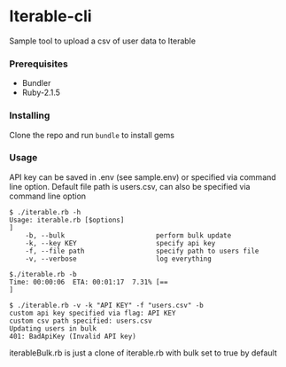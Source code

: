 # Iterable-cli

Sample tool to upload a csv of user data to Iterable 

### Prerequisites
* Bundler
* Ruby-2.1.5

### Installing
Clone the repo and run `bundle` to install gems

### Usage
API key can be saved in .env (see sample.env) or specified via command line option. Default file path is users.csv, can also be specified via command line option

```
$ ./iterable.rb -h
Usage: iterable.rb [$options]                                                                                                                                        ]
    -b, --bulk                       perform bulk update
    -k, --key KEY                    specify api key
    -f, --file path                  specify path to users file
    -v, --verbose                    log everything

$./iterable.rb -b
Time: 00:00:06  ETA: 00:01:17  7.31% [==                                       ]

$ ./iterable.rb -v -k "API KEY" -f "users.csv" -b
custom api key specified via flag: API KEY
custom csv path specified: users.csv
Updating users in bulk
401: BadApiKey (Invalid API key)
```

iterableBulk.rb is just a clone of iterable.rb with bulk set to true by default

